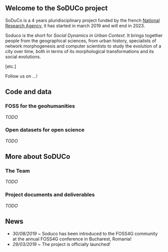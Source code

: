 ## Welcome to the SoDUCo project

SoDuCo is a 4 years pluridisciplinary project funded by the french [National Research Agency](https://anr.fr/Projet-ANR-18-CE38-0013), it has started in march 2019 and will end in 2023.

Soduco is the short for *Social Dynamics in Urban Context*. It brings together people from the geographical sciences, from urban history, specialists of network morphogenesis and computer scientists to study the evolution of a city over time, both in terms of its morphological transformations and its social evolutions.

[etc.]

Follow us on ...!


## Code and data
### FOSS for the geohumanities
*TODO*
### Open datasets for open science
*TODO*

## More about SoDUCo

### The Team
*TODO*
### Project documents and deliverables
*TODO*

## News
* *30/08/2019* ~ Soduco has been introduced to the FOSS4G community at the annual FOSS4G conference in Bucharest, Romania!
* *29/03/2019* ~ The project is officially launched!

